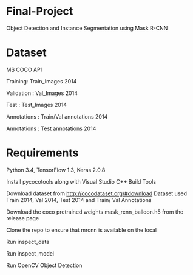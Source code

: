 # Final-Project
Object Detection and Instance Segmentation using Mask R-CNN

# Dataset
MS COCO API

Training: Train_Images 2014				

Validation : Val_Images 2014

Test : Test_Images 2014 

Annotations : Train/Val annotations 2014

Annotations : Test annotations 2014

# Requirements

Python 3.4, TensorFlow 1.3, Keras 2.0.8

Install pycocotools along with Visual Studio C++ Build Tools 

Download dataset from http://cocodataset.org/#download
Dataset used Train 2014, Val 2014, Test 2014 and Train/ Val Annotations

Download the coco pretrained weights mask_rcnn_balloon.h5 from the release page

Clone the repo to ensure that mrcnn is available on the local

Run inspect_data

Run inspect_model

Run OpenCV Object Detection

